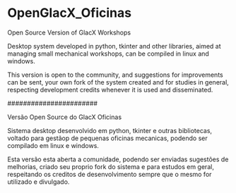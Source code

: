 # OpenGlacX_Oficinas

Open Source Version of GlacX Workshops

Desktop system developed in python, tkinter and other libraries, aimed at managing small mechanical workshops,
can be compiled in linux and windows.

This version is open to the community, and suggestions for improvements can be sent, your own fork of the system created and for
studies in general, respecting development credits whenever it is used and disseminated.

####################### 

Versão Open Source do GlacX Oficinas

Sistema desktop desenvolvido em python, tkinter e outras bibliotecas, voltado para gestãop de pequenas oficinas mecanicas, 
podendo ser compilado em linux e windows.

Esta versão esta aberta a comunidade, podendo ser enviadas sugestões de melhorias, criado seu proprio fork do sistema e para 
estudos em geral, respeitando os creditos de desenvolvimento sempre que o mesmo for utilizado e divulgado.


